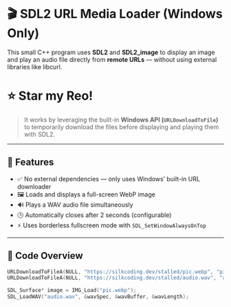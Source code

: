 # 🎬 SDL2 URL Media Loader (Windows Only)

This small C++ program uses **SDL2** and **SDL2_image** to display an image and play an audio file directly from **remote URLs** — without using external libraries like libcurl.


# ⭐ Star my Reo!



> It works by leveraging the built-in **Windows API (`URLDownloadToFile`)** to temporarily download the files before displaying and playing them with SDL2.

---

## 🧩 Features

- ✅ No external dependencies — only uses Windows’ built-in URL downloader  
- 🖼️ Loads and displays a full-screen WebP image  
- 🔊 Plays a WAV audio file simultaneously  
- 🕒 Automatically closes after 2 seconds (configurable)  
- ⚡ Uses borderless fullscreen mode with `SDL_SetWindowAlwaysOnTop`

---

## 📁 Code Overview

```cpp
URLDownloadToFileA(NULL, "https://silkcoding.dev/stalled/pic.webp", "pic.webp", 0, NULL);
URLDownloadToFileA(NULL, "https://silkcoding.dev/stalled/audio.wav", "audio.wav", 0, NULL);

SDL_Surface* image = IMG_Load("pic.webp");
SDL_LoadWAV("audio.wav", &wavSpec, &wavBuffer, &wavLength);
